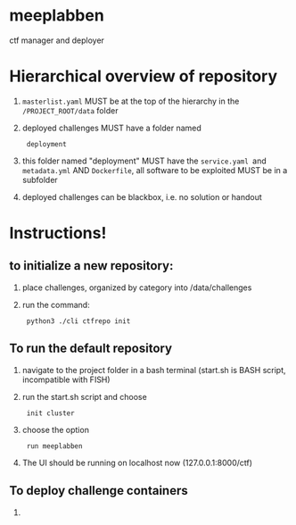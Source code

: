 # meeplabben
ctf manager and deployer

# Hierarchical overview of repository

1. `masterlist.yaml` MUST be at the top of the hierarchy in the `/PROJECT_ROOT/data` folder
3. deployed challenges MUST have a folder named 

        deployment
4. this folder named "deployment" MUST have the `service.yaml `and `metadata.yml` AND `Dockerfile`, all software to be exploited MUST be in a subfolder
5. deployed challenges can be blackbox, i.e. no solution or handout

# Instructions!

## to initialize a new repository:
    
1. place challenges, organized by category into /data/challenges

2. run the command:

        python3 ./cli ctfrepo init


## To run the default repository

1. navigate to the project folder in a bash terminal (start.sh is BASH script, incompatible with FISH)

2. run the start.sh script and choose 
        
        init cluster

3. choose the option

        run meeplabben
    
4. The UI should be running on localhost now (127.0.0.1:8000/ctf)

## To deploy challenge containers

1. 
